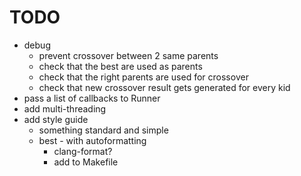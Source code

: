 # TODO

- debug
  - prevent crossover between 2 same parents
  - check that the best are used as parents
  - check that the right parents are used for crossover
  - check that new crossover result gets generated for every kid
- pass a list of callbacks to Runner
- add multi-threading
- add style guide
  - something standard and simple
  - best - with autoformatting
    - clang-format?
    - add to Makefile
